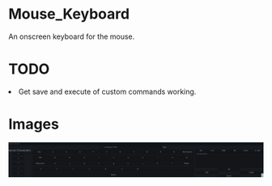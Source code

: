# Mouse_Keyboard
An onscreen keyboard for the mouse.

# TODO
<li>Get save and execute of custom commands working.</li>

# Images
![1 GUI of the keyboard. ](images/pic1.png)
